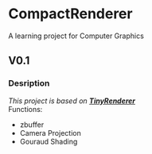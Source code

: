 # CompactRenderer
A learning project for Computer Graphics
## V0.1
### Desription
_This project is based on **[TinyRenderer](https://github.com/ssloy/tinyrenderer)**_  
Functions:
- zbuffer
- Camera Projection
- Gouraud Shading
